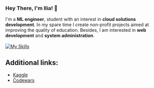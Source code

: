 ### Hey There, I'm Ilia! 👋
I'm a **ML engineer**, student with an interest in **cloud solutions development**. 
In my spare time I create non-profit projects aimed at improving the quality of education. Besides, I am interested in **web development** and **system administration**.
<br><br>[![My Skills](https://skillicons.dev/icons?i=aws,docker,firebase,postgres,tensorflow)](#)</br>

## Additional links:
  - [Kaggle](https://www.kaggle.com/h3xi404)
  - [Codewars](https://www.codewars.com/users/h3xi)

